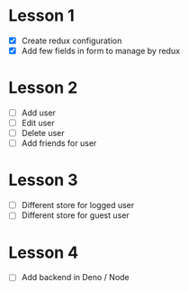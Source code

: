 # Lesson 1
- [x] Create redux configuration
- [x] Add few fields in form to manage by redux
# Lesson 2
- [ ] Add user
- [ ] Edit user
- [ ] Delete user
- [ ] Add friends for user
# Lesson 3
- [ ] Different store for logged user
- [ ] Different store for guest user
# Lesson 4
- [ ] Add backend in Deno / Node
